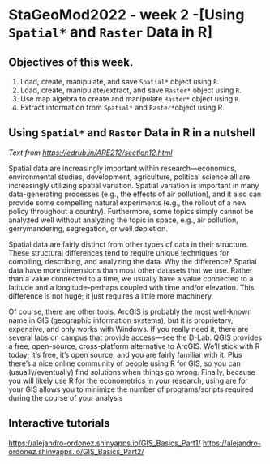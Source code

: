 # **StaGeoMod2022 - week 2 -[Using `Spatial*` and `Raster` Data in R]**

## Objectives of this week.

1. Load, create, manipulate, and save `Spatial*` object using `R`.
2. Load, create, manipulate/extract, and save `Raster*` object using `R`.
3. Use map algebra to create and manipulate `Raster*` object using `R`.
4. Extract information from `Spatial*` and `Raster*`object using R.

## Using `Spatial*` and `Raster` Data in R in a nutshell

*Text from  <https://edrub.in/ARE212/section12.html>*

Spatial data are increasingly important within research—economics, environmental studies, development, agriculture, political science all are increasingly utilizing spatial variation. Spatial variation is important in many data-generating processes (e.g., the effects of air pollution), and it also can provide some compelling natural experiments (e.g., the rollout of a new policy throughout a country). Furthermore, some topics simply cannot be analyzed well without analyzing the topic in space, e.g., air pollution, gerrymandering, segregation, or well depletion.

Spatial data are fairly distinct from other types of data in their structure. These structural differences tend to require unique techniques for compiling, describing, and analyzing the data. Why the difference? Spatial data have more dimensions than most other datasets that we use. Rather than a value connected to a time, we usually have a value connected to a latitude and a longitude–perhaps coupled with time and/or elevation. This difference is not huge; it just requires a little more machinery.

Of course, there are other tools. ArcGIS is probably the most well-known name in GIS (geographic information systems), but it is proprietary, expensive, and only works with Windows. If you really need it, there are several labs on campus that provide access—see the D-Lab. QGIS provides a free, open-source, cross-platform alternative to ArcGIS. We’ll stick with R today; it’s free, it’s open source, and you are fairly familiar with it. Plus there’s a nice online community of people using R for GIS, so you can (usually/eventually) find solutions when things go wrong. Finally, because you will likely use R for the econometrics in your research, using are for your GIS allows you to minimize the number of programs/scripts required during the course of your analysis

## Interactive tutorials
 https://alejandro-ordonez.shinyapps.io/GIS_Basics_Part1/
  https://alejandro-ordonez.shinyapps.io/GIS_Basics_Part2/
